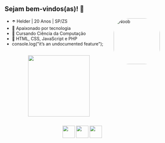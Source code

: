 ## Sejam bem-vindos(as)! 👋      

<img align="right" alt="Noob" height="150" style="border-radius:50px;" src="https://user-images.githubusercontent.com/124900375/219752913-2113faad-c4b4-41eb-80e6-fd5b21dafd31.gif?width=468&height=468 width=676&height=676">

- ☂️ Helder | 20 Anos | SP/ZS
- 💜 Apaixonado por tecnologia 
- 🔮 Cursando Ciência da Computação    
- 👾 HTML, CSS, JavaScript e PHP 
- console.log("it’s an undocumented feature");


##

<!-- Fiquem à vontade para copiar o código se quiserem <3 --> <!-- dentro dessa div fica o GitHub stats, você só precisa copiar e mudar o username -->

<div align="center">
  
  <a href="https://github.com/helderjuann">
  <img height="200em" src="https://github-readme-stats.vercel.app/api?username=helderjuann&show_icons=true&theme=nightowl"/>
 
</div> 

##

<div align="center">  <!-- dentro dessa div tem os icons das redes sociais que você pode colocar a que quiser e mudar a cor também alterando somente o id! -->
  
  <a href="https://instagram.com/helderprado7" target="_blank"><img src="https://img.shields.io/badge/-Instagram-9370DB?style=for-the-badge&logo=instagram&logoColor=white" target="_blank" height="40em"></a>
  <a href = "mailto:contatohelderjuan@gmail.com"><img src="https://img.shields.io/badge/-Gmail-9370DB?style=for-the-badge&logo=gmail&logoColor=white" target="_blank" height="40em"></a>
  <a href="https://www.linkedin.com/in/helder-juan-933957264/" target="_blank"><img src="https://img.shields.io/badge/-LinkedIn-9370DB?style=for-the-badge&logo=linkedin&logoColor=white" target="_blank" height="40em"></a> 
  
</div>
